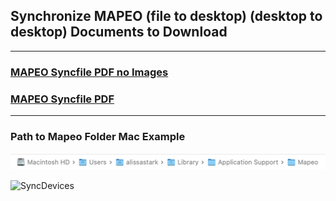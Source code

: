 ## Synchronize MAPEO (file to desktop) (desktop to desktop)  **Documents to Download**

---

### [MAPEO Syncfile PDF no Images](docsPDF/DesktopSyncFile.pdf)

### [MAPEO Syncfile PDF](docsPDF/DesktopSyncFileIMG.pdf)

---

### Path to Mapeo Folder Mac Example

![SyncDevices](images/pathMapeoFldr.png)


![SyncDevices](images/DbRemove.png)